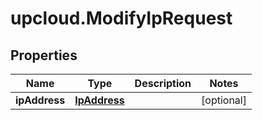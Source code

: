 # upcloud.ModifyIpRequest

## Properties
Name | Type | Description | Notes
------------ | ------------- | ------------- | -------------
**ipAddress** | [**IpAddress**](IpAddress.md) |  | [optional] 


